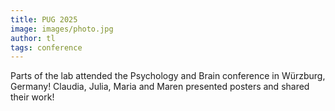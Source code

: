 ```yaml
---
title: PUG 2025
image: images/photo.jpg
author: tl
tags: conference
---
```


Parts of the lab attended the Psychology and Brain conference in Würzburg, Germany! Claudia, Julia, Maria and Maren presented posters and shared their work!


